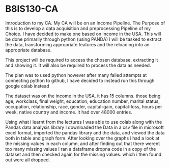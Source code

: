 # B8IS130-CA
Introduction to my CA.
My CA will be on an Income Pipeline.
The Purpose of this is to develop a data acquisition and preprocessing Pipeline of my Choice. I have decided to make one based on income in the USA. 
This will be done primarily through python (using PANDA)
I will be tasked to extract the data, transforming appropriate features and the reloading into an appropriate database.

This project will be required to access the chosen database. extracting it and showing it.
It will also be required to process the data as needed.

The plan was to used python however after many failed attempts at connecting python to github, I have decided to instead run this through google colab instead

The dataset was on the income in the USA. it has 15 columns. those being age, workclass, final weight, education, education number, marital status, occupation, relationship, race, gender, capital-gain, capital-loss, hours per week, native country and income.
It had over 48000 entries.

Using what i learnt from the lectures I was able to use colab along with the Pandas data analysis library I downloaded the Data in a csv file in microsoft excel format, imported the pandas library and the data, and viewed the data both in table and graph form. 
After looking over the graphs i had a look at the missing values in each column, and after finding out that there werent too many missing values I ran a dataframe dropna code in a copy of the dataset and then checked again for the missing values.
which i then found out were all dropped.

